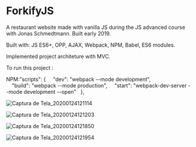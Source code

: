 ﻿# ForkifyJS

A restaurant website made with vanilla JS during the JS advanced course with Jonas Schmedtmann. Built early 2019. 

Built with:
JS ES6+,
OPP, 
AJAX,
Webpack,
NPM, 
Babel,
ES6 modules. 

Implemented project architeture with MVC.

To run this project :

NPM:"scripts": {
    "dev": "webpack --mode development",
    "build": "webpack --mode production",
    "start": "webpack-dev-server --mode development --open"
  },
  

![Captura de Tela_20200124121114](https://user-images.githubusercontent.com/44758312/73081458-6ba9ba00-3ea6-11ea-9db5-d48a976aa1bb.png)

![Captura de Tela_20200124121203](https://user-images.githubusercontent.com/44758312/73081459-6ba9ba00-3ea6-11ea-86ce-104fc2874eb4.png)

![Captura de Tela_20200124121850](https://user-images.githubusercontent.com/44758312/73081460-6ba9ba00-3ea6-11ea-8925-ca261e659543.png)

![Captura de Tela_20200124121954](https://user-images.githubusercontent.com/44758312/73081461-6ba9ba00-3ea6-11ea-9797-0d2970acf1d9.png)
